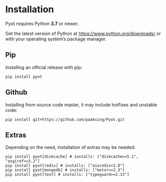 # Installation

Pyot requires Python **3.7** or newer.

Get the latest version of Python at <https://www.python.org/downloads/> or with your operating system’s package manager.

## Pip

Installing an official release with pip:

```shell
pip install pyot
```

## Github

Installing from source code master, it may include hotfixes and unstable code:

```shell
pip install git+https://github.com/paaksing/Pyot.git
```

## Extras

Depending on the need, installation of extras may be needed:

```shell
pip install pyot[diskcache] # installs: ["diskcache>=5.1", "asgiref>=3.2"]
pip install pyot[redis] # installs: ["aioredis<2.0"]
pip install pyot[mongodb] # installs: ["motor>=2.3"]
pip install pyot[test] # installs: ["typeguard>=2.13"]
```
